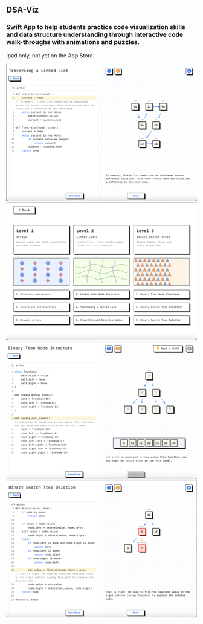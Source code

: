 ## DSA-Viz
### Swift App to help students practice code visualization skills and data structure understanding through interactive code walk-throughs with animations and puzzles.
Ipad only, not yet on the App Store

  <img src="Screen.png">
  <img src="Screen1.png">
  <img src="Screen2.png">
  <img src="Screen3.png">
  

